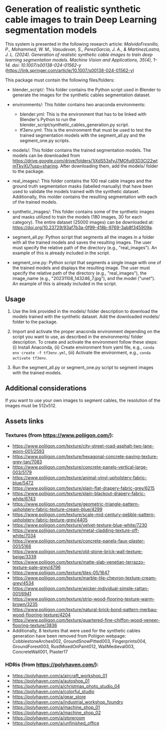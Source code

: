 # Generation of realistic synthetic cable images to train Deep Learning segmentation models

This system is presented in the following research article: *MalvidoFresnillo, P., Mohammed, W. M., Vasudevan, S., PerezGarcia, J. A., & MartinezLastra, J. L. (2024). Generation of realistic synthetic cable images to train deep learning segmentation models. Machine Vision and Applications, 35(4), 1–14. doi: 10.1007/s00138-024-01562-y* (https://link.springer.com/article/10.1007/s00138-024-01562-y)

This package must contain the following files/folders:

- blender_script/: This folder contains the Python script used in Blender to generate the images for the synthetic cables segmentation dataset.

- environments/: This folder contains two anaconda environments:
	- blender.yml: This is the environment that has to be linked with Blender's Python to run the blender_script/synthetic_cables_generation.py script.
	- tf3env.yml: This is the environment that must be used to test the trained segmentation models with the segment_all.py and the segment_one.py scripts.
	
- models/: This folder contains the trained segmentation models. The models can be downloaded from https://drive.google.com/drive/folders/1jXdS53sfyJ7MOfui93D3Cl22wtmTkyXU?usp=sharing. After downloading them, add the models/ folder to the package.

- real_images/: This folder contains the 100 real cable images and the ground truth segmentation masks (labelled manually) that have been used to validate the models trained with the synthetic dataset. Additionally, this molder contains the resulting segmentation with each of the trained models.

- synthetic_images/: This folder contains some of the synthetic images and masks utilized to train the models (180 images, 30 for each category). The entire dataset (25000 images) can be downloaded at: https://doi.org/10.23729/93af7b3a-0f99-418b-9769-3ab8f345909a.

- segment_all.py: Python script that segments all the images in a folder with all the trained models and saves the resulting images. The user must specify the relative path of the directory (e.g., "real_images"). An example of this is already included in the script.

- segment_one.py: Python script that segments a single image with one of the trained models and displays the resulting image. The user must specify the relative path of the directory (e.g., "real_images"), the image_name (e.g., "20231108_143246_7.jpg"), and the model ("unet"). An example of this is already included in the script.

## Usage

1. Use the link provided in the models/ folder description to download the models trained with the synthetic dataset. Add the downloaded models/ folder to the package.

2. Import and activate the proper anaconda environment depending on the script you want to use, as described in the environments/ folder description. To create and activate the environment follow these steps: (i) Install Anaconda, (ii) Create environment from yaml file, e.g., ``conda env create -f tf3env.yml``, (iii) Activate the environment, e.g., ``conda activate tf3env``.

3. Run the segment_all.py or segment_one.py script to segment images with the trained models.

## Additional considerations
If you want to use your own images to segment cables, the resolution of the images must be 512x512.

## Assets links
### Textures (from https://www.poliigon.com/):
- https://www.poliigon.com/texture/city-street-road-asphalt-two-lane-worn-001/2593
- https://www.poliigon.com/texture/hexagonal-concrete-paving-texture-grey-tan/7083
- https://www.poliigon.com/texture/concrete-panels-vertical-large-003/5179
- https://www.poliigon.com/texture/animal-vinyl-upholstery-fabric-blue/5472
- https://www.poliigon.com/texture/plain-flat-drapery-fabric-grey/6215
- https://www.poliigon.com/texture/plain-blackout-drapery-fabric-white/6743
- https://www.poliigon.com/texture/geometric-triangle-pattern-upholstery-fabric-texture-cream-blue/4299
- https://www.poliigon.com/texture/scale-mid-century-pebble-pattern-upholstery-fabric-texture-grey/4405
- https://www.poliigon.com/texture/velvet-texture-blue-white/7230
- https://www.poliigon.com/texture/metal-cladding-texture-off-white/7034
- https://www.poliigon.com/texture/concrete-panels-faux-plaster-001/5166
- https://www.poliigon.com/texture/old-stone-brick-wall-texture-beige/3339
- https://www.poliigon.com/texture/matte-slab-venetian-terrazzo-texture-pale-grey/4796
- https://www.poliigon.com/texture/tiles-05/1647
- https://www.poliigon.com/texture/marble-tile-chevron-texture-cream-grey/4534
- https://www.poliigon.com/texture/wicker-individual-simple-rattan-001/6941
- https://www.poliigon.com/texture/strip-wood-flooring-texture-warm-brown/3235
- https://www.poliigon.com/texture/natural-brick-bond-pattern-merbau-wood-flooring-texture/4204
- https://www.poliigon.com/texture/quartered-fine-chiffon-wood-veneer-flooring-texture/3836
- Additionally, 8 textures that were used for the synthetic cables generation have been removed from Poliigon webpage: CobblestoneArches002, GroundSnowPitted003, Fingerprints004, GroundForest003, RustMixedOnPaint012, WallMedieval003, ConcreteWall001, Plaster17

### HDRis (from https://polyhaven.com/):
- https://polyhaven.com/a/aircraft_workshop_01
- https://polyhaven.com/a/autoshop_01
- https://polyhaven.com/a/christmas_photo_studio_04
- https://polyhaven.com/a/colorful_studio
- https://polyhaven.com/a/gear_store
- https://polyhaven.com/a/industrial_workshop_foundry
- https://polyhaven.com/a/machine_shop_01
- https://polyhaven.com/a/machine_shop_02
- https://polyhaven.com/a/storeroom
- https://polyhaven.com/a/unfinished_office
